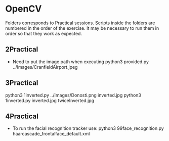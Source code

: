 # OpenCV


Folders corresponds to Practical sessions. 
Scripts inside the folders are numbered in the order of the exercise. It may be necessary to run them in order so that they work as expected.


## 2Practical
- Need to put the image path when executing
python3 provided.py ../Images/CranfieldAirport.jpeg

## 3Practical

python3 1inverted.py ../Images/Donosti.png inverted.jpg
python3 1inverted.py inverted.jpg twiceInverted.jpg


## 4Practical
- To run the facial recognition tracker use: python3 99face_recognition.py haarcascade_frontalface_default.xml
